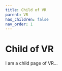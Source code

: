 ```yaml
---
title: Child of VR
parent: VR
has_children: false
nav_order: 1
---
```


# Child of VR

I am a child page of VR...
